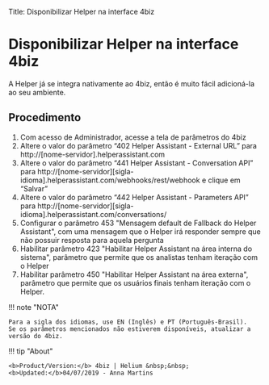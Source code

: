 Title: Disponibilizar Helper na interface 4biz
# Disponibilizar Helper na interface 4biz

A Helper já se integra nativamente ao 4biz, então é muito fácil adicioná-la ao seu ambiente.

## Procedimento

1. Com acesso de Administrador, acesse a tela de parâmetros do 4biz
2. Altere o valor do parâmetro “402 Helper Assistant - External URL” para http://[nome-servidor].helperassistant.com
3. Altere o valor do parâmetro “441 Helper Assistant - Conversation API” para http://[nome-servidor][sigla-idioma].helperassistant.com/webhooks/rest/webhook e clique em “Salvar”
4. Altere o valor do parâmetro “442 Helper Assistant - Parameters API” para http://[nome-servidor][sigla-idioma].helperassistant.com/conversations/
5. Configurar o parâmetro 453 "Mensagem default de Fallback do Helper Assistant", com uma mensagem que o Helper irá responder sempre que não possuir resposta para aquela pergunta
6. Habilitar parâmetro 423 "Habilitar Helper Assistant na área interna do sistema", parâmetro que permite que os analistas tenham iteração com o Helper
7. Habilitar parâmetro 450 "Habilitar Helper Assistant na área externa", parâmetro que permite que os usuários finais tenham iteração com o Helper.    


!!! note "NOTA"

    Para a sigla dos idiomas, use EN (Inglês) e PT (Português-Brasil).
    Se os parâmetros mencionados não estiverem disponíveis, atualizar a versão do 4biz.


!!! tip "About"

    <b>Product/Version:</b> 4biz | Helium &nbsp;&nbsp;
    <b>Updated:</b>04/07/2019 - Anna Martins
